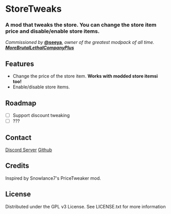 # StoreTweaks

### A mod that tweaks the store. You can change the store item price and disable/enable store items.

*Commissioned by* [**@seeya**](https://thunderstore.io/c/lethal-company/p/seechela/), *owner of the greatest modpack of all time. [**MoreBrutalLethalCompanyPlus**](https://thunderstore.io/c/lethal-company/p/seechela/MoreBrutalLethalCompanyPlus/)*

## Features

- Change the price of the store item. **Works with modded store itemsi too!**
- Enable/disable store items.

## Roadmap

- [ ] Support discount tweaking
- [ ] ???

## Contact

[Discord Server](https://discord.gg/CBfamjDeCG)
[Github](https://github.com/baldugus/StoreTweaks)

## Credits

Inspired by Snowlance7's PriceTweaker mod.

## License

Distributed under the GPL v3 License. See LICENSE.txt for more information
